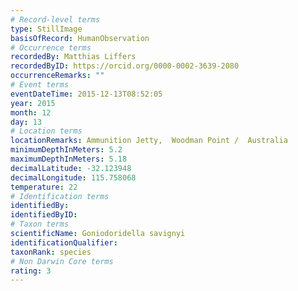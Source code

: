 ```yaml
---
# Record-level terms
type: StillImage
basisOfRecord: HumanObservation
# Occurrence terms
recordedBy: Matthias Liffers
recordedByID: https://orcid.org/0000-0002-3639-2080
occurrenceRemarks: ""
# Event terms
eventDateTime: 2015-12-13T08:52:05
year: 2015
month: 12
day: 13
# Location terms
locationRemarks: Ammunition Jetty,  Woodman Point /  Australia
minimumDepthInMeters: 5.2
maximumDepthInMeters: 5.18
decimalLatitude: -32.123948
decimalLongitude: 115.758068
temperature: 22
# Identification terms
identifiedBy: 
identifiedByID: 
# Taxon terms
scientificName: Goniodoridella savignyi
identificationQualifier: 
taxonRank: species
# Non Darwin Core terms
rating: 3
---
```

